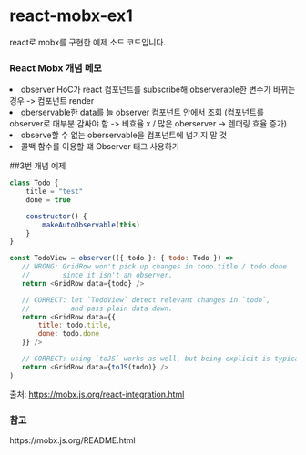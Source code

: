 <h1>react-mobx-ex1</h1>
react로 mobx를 구현한 예제 소드 코드입니다.

<h3>React Mobx 개념 메모</h3>
<li>observer HoC가 react 컴포넌트를 subscribe해 observerable한 변수가 바뀌는 경우 -> 컴포넌트 render</li>
<li>oberservable한 data를 늘 observer 컴포넌트 안에서 조회 (컴포넌트를 observer로 대부분 감싸야 함 -> 비효율 x / 많은 oberserver -> 렌더링 효율 증가)</li>
<li>observe할 수 없는 oberservable을 컴포넌트에 넘기지 말 것</li>
<li>콜백 함수를 이용할 떄 Observer 태그 사용하기 </li>

##3번 개념 예제
```javascript
class Todo {
    title = "test"
    done = true

    constructor() {
        makeAutoObservable(this)
    }
}

const TodoView = observer(({ todo }: { todo: Todo }) =>
   // WRONG: GridRow won't pick up changes in todo.title / todo.done
   //        since it isn't an observer.
   return <GridRow data={todo} />

   // CORRECT: let `TodoView` detect relevant changes in `todo`,
   //          and pass plain data down.
   return <GridRow data={{
       title: todo.title,
       done: todo.done
   }} />

   // CORRECT: using `toJS` works as well, but being explicit is typically better.
   return <GridRow data={toJS(todo)} />
)
```
출처: https://mobx.js.org/react-integration.html

<h3>참고</h3>
https://mobx.js.org/README.html
